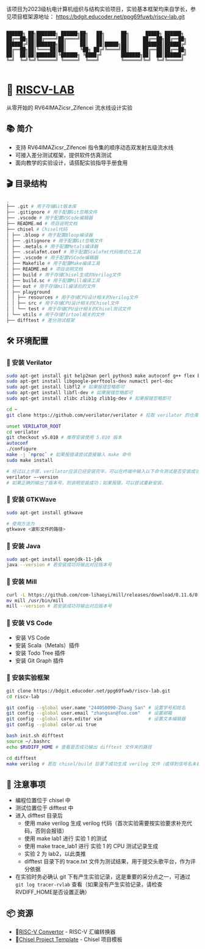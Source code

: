 该项目为2023级杭电计算机组织与结构实验项目，实验基本框架均来自学长，参见项目框架源地址： https://bdgit.educoder.net/ppg69fuwb/riscv-lab.git 
```

██████╗ ██╗███████╗ ██████╗██╗   ██╗      ██╗      █████╗ ██████╗
██╔══██╗██║██╔════╝██╔════╝██║   ██║      ██║     ██╔══██╗██╔══██╗
██████╔╝██║███████╗██║     ██║   ██║█████╗██║     ███████║██████╔╝
██╔══██╗██║╚════██║██║     ╚██╗ ██╔╝╚════╝██║     ██╔══██║██╔══██╗
██║  ██║██║███████║╚██████╗ ╚████╔╝       ███████╗██║  ██║██████╔╝
╚═╝  ╚═╝╚═╝╚══════╝ ╚═════╝  ╚═══╝        ╚══════╝╚═╝  ╚═╝╚═════╝


```

# 🚀 [RISCV-LAB](https://code.educoder.net/ppg69fuwb/riscv-lab)

从零开始的 RV64IMAZicsr_Zifencei 流水线设计实验

## 📚 简介

- 支持 RV64IMAZicsr_Zifencei 指令集的顺序动态双发射五级流水线
- 可接入差分测试框架，提供软件仿真测试
- 面向教学的实验设计，请搭配实验指导手册食用

## 🎬 目录结构

```bash
.
├── .git # 用于存储Git版本库
├── .gitignore # 用于配置Git忽略文件
├── .vscode # 用于配置VSCode编辑器
├── README.md # 项目说明文档
├── chisel # Chisel代码
│ ├── .bloop # 用于配置Bloop编译器
│ ├── .gitignore # 用于配置Git忽略文件
│ ├── .metals # 用于配置Metals编译器
│ ├── .scalafmt.conf # 用于配置Scalafmt代码格式化工具
│ ├── .vscode # 用于配置VSCode编辑器
│ ├── Makefile # 用于配置Make编译工具
│ ├── README.md # 项目说明文档
│ ├── build # 用于存储Chisel生成的Verilog文件
│ ├── build.sc # 用于配置Mill编译工具
│ ├── out # 用于存储mill编译后的文件
│ ├── playground
│ │ ├── resources # 用于存储CPU设计相关的Verilog文件
│ │ ├── src # 用于存储CPU设计相关的Chisel文件
│ │ └── test # 用于存储CPU设计相关的Chisel测试文件
│ └── utils # 用于存储firtool相关的文件
├── difftest # 差分测试框架
```

## 🛠️ 环境配置

### 🍕 安装 Verilator

```bash
sudo apt-get install git help2man perl python3 make autoconf g++ flex bison ccache
sudo apt-get install libgoogle-perftools-dev numactl perl-doc
sudo apt-get install libfl2 # 如果报错忽略即可
sudo apt-get install libfl-dev # 如果报错忽略即可
sudo apt-get install zlibc zlib1g zlib1g-dev # 如果报错忽略即可

cd ~
git clone https://github.com/verilator/verilator # 拉取 verilator 的仓库，执行过一次即可

unset VERILATOR_ROOT
cd verilator
git checkout v5.010 # 推荐安装使用 5.010 版本
autoconf
./configure
make -j `nproc` # 如果报错请尝试直接输入 make 命令
sudo make install

# 经过以上步骤，verilator应该已经安装完毕，可以在终端中输入以下命令测试是否安装成功：
verilator –-version
# 如果正确的输出了版本号，则说明安装成功；如果报错，可以尝试重新安装。
```

### 🍔 安装 GTKWave

```bash
sudo apt-get install gtkwave

# 使用方法为
gtkwave <波形文件的路径>
```

### 🍟 安装 Java

```bash
sudo apt-get install openjdk-11-jdk
java --version # 若安装成功将输出对应版本号
```

### 🌭 安装 Mill

```bash
curl -L https://github.com/com-lihaoyi/mill/releases/download/0.11.6/0.11.6 > mill && chmod +x mill
mv mill /usr/bin/mill
mill --version # 若安装成功将输出对应版本号
```

### 🍖 安装 VS Code

- 安装 VS Code
- 安装 Scala（Metals）插件
- 安装 Todo Tree 插件
- 安装 Git Graph 插件

### 🥓 安装实验框架

```bash
git clone https://bdgit.educoder.net/ppg69fuwb/riscv-lab.git
cd riscv-lab

git config --global user.name "244050090-Zhang San" # 设置学号和姓名
git config --global user.email "zhangsan@foo.com"   # 设置邮箱
git config --global core.editor vim                 # 设置文本编辑器
git config --global color.ui true

bash init.sh difftest
source ~/.bashrc
echo $RVDIFF_HOME # 查看是否成功输出 difftest 文件夹的路径

cd difftest
make verilog # 若在 chisel/build 目录下成功生成 verilog 文件（或得到信号名未被完全初始化的报错提示），说明环境安装成功
```

## 📢 注意事项

- 编程位置位于 chisel 中
- 测试位置位于 difftest 中
- 进入 difftest 目录后
  - 使用 make verilog 生成 verilog 代码（首次实验需要按实验要求补充代码，否则会报错）
  - 使用 make lab1 进行 实验 1 的测试
  - 使用 make trace_lab1 进行 实验 1 的 CPU 测试记录生成
  - 实验 2 为 lab2，以此类推
  - difftest 目录下的 trace.txt 文件为测试结果，用于提交头歌平台，作为评分依据
- 在实验时务必确认 git 下有产生实验记录，这是重要的采分点之一，可通过 `git log tracer-rvlab` 查看（如果没有产生实验记录，请检查RVDIFF_HOME是否设置正确）

## 📦 资源

- 🧰[RISC-V Convertor](https://luplab.gitlab.io/rvcodecjs/) - RISC-V 汇编转换器
- 📑[Chisel Project Template](https://github.com/OSCPU/chisel-playground) - Chisel 项目模板
